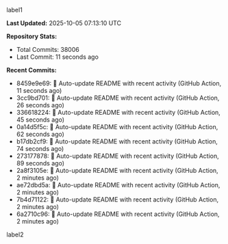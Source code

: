 
label1 
<!-- ACTIVITY_START -->
**Last Updated:** 2025-10-05 07:13:10 UTC

**Repository Stats:**
- Total Commits: 38006
- Last Commit: 11 seconds ago

**Recent Commits:**
- 8459e9e69: 🤖 Auto-update README with recent activity (GitHub Action, 11 seconds ago)
- 3cc9bd701: 🤖 Auto-update README with recent activity (GitHub Action, 26 seconds ago)
- 336618224: 🤖 Auto-update README with recent activity (GitHub Action, 45 seconds ago)
- 0a14d5f5c: 🤖 Auto-update README with recent activity (GitHub Action, 62 seconds ago)
- b17db2cf9: 🤖 Auto-update README with recent activity (GitHub Action, 74 seconds ago)
- 273177878: 🤖 Auto-update README with recent activity (GitHub Action, 89 seconds ago)
- 2a8f3105e: 🤖 Auto-update README with recent activity (GitHub Action, 2 minutes ago)
- ae72dbd5a: 🤖 Auto-update README with recent activity (GitHub Action, 2 minutes ago)
- 7b4d71122: 🤖 Auto-update README with recent activity (GitHub Action, 2 minutes ago)
- 6a2710c96: 🤖 Auto-update README with recent activity (GitHub Action, 2 minutes ago)
<!-- ACTIVITY_END -->

label2

